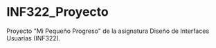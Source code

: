 # INF322_Proyecto
Proyecto "Mi Pequeño Progreso" de la asignatura Diseño de Interfaces Usuarias (INF322).
